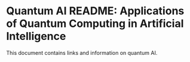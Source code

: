 # Quantum AI README: Applications of Quantum Computing in Artificial Intelligence

This document contains links and information on quantum AI.
